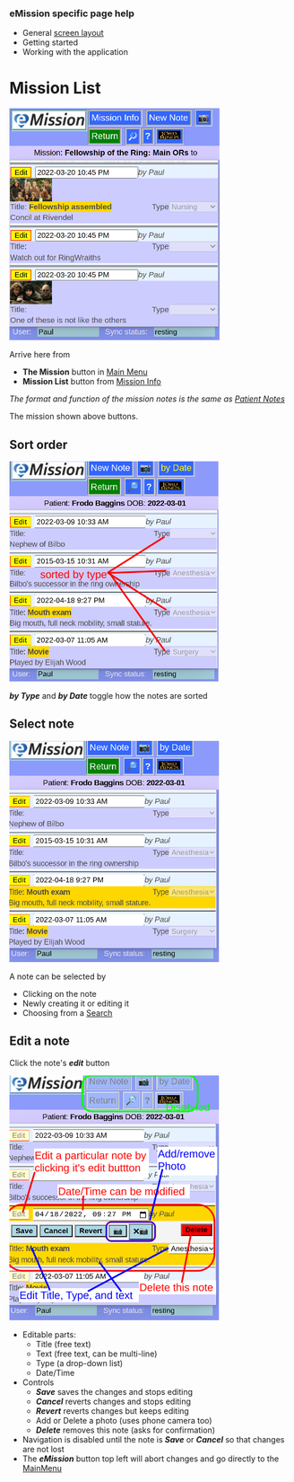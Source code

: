 ### eMission specific page help
* General [screen layout](GeneralLayout.md)
* Getting started
* Working with the application


# Mission List
![](../images/MissionList.png)

Arrive here from
* __The Mission__ button in [Main Menu](MainMenu.md)
* __Mission List__ button from [Mission Info](MissionInfo.md)

*The format and function of the mission notes is the same as [Patient Notes](NoteList.md)*

The mission shown above buttons.

## Sort order
![](../images/NoteList_byType.png)

*__by Type__* and *__by Date__* toggle how the notes are sorted

## Select note
![](../images/NoteList_select.png)

A note can be selected by
* Clicking on the note
* Newly creating it or editing it
* Choosing from a [Search](SearchList.md)

## Edit a note
Click the note's *__edit__* button

![](../images/NoteList_edit.png)

* Editable parts:
  * Title (free text)
  * Text (free text, can be multi-line)
  * Type (a drop-down list)
  * Date/Time
* Controls
  * *__Save__* saves the changes and stops editing
  * *__Cancel__* reverts changes and stops editing
  * *__Revert__* reverts changes but keeps editing
  * Add or Delete a photo (uses phone camera too)
  * *__Delete__* removes this note (asks for confirmation)
* Navigation is disabled until the note is *__Save__* or *__Cancel__* so that changes are not lost
* The *__eMission__* button top left will abort changes and go directly to the [MainMenu](MainMenu.md)
 
